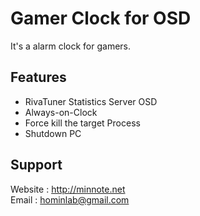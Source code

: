 # Gamer Clock for OSD


It's a alarm clock for gamers.

Features
---
- RivaTuner Statistics Server OSD
- Always-on-Clock
- Force kill the target Process
- Shutdown PC


Support
---
Website : http://minnote.net  
Email : hominlab@gmail.com